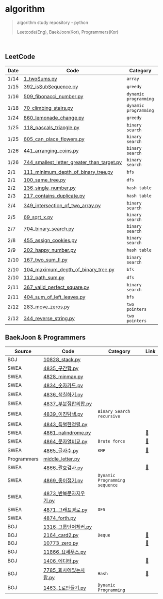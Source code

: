 # algorithm
> algorithm study repository - python
>
> Leetcode(Eng), BaekJoon(Kor), Programmers(Kor)

<br/>



## LeetCode

| Date | Code                                                         | Category              | Link |
| ---- | ------------------------------------------------------------ | --------------------- | ---- |
| 1/14 | [1_twoSums.py](https://github.com/sophryu99/algorithm/blob/master/leetcode/1_twoSums.py) | `array`               |      |
| 1/15 | [392_isSubSequence.py](https://github.com/sophryu99/algorithm/blob/master/leetcode/392_isSubSequence.py) | `greedy`              |      |
| 1/16 | [509_fibonacci_number.py](https://github.com/sophryu99/algorithm/blob/master/leetcode/509_fibonacci_number.py) | `dynamic programming` |      |
| 1/18 | [70_climbing_stairs.py](https://github.com/sophryu99/algorithm/blob/master/leetcode/70_climbing_stairs.py) | `dynamic programming` |      |
| 1/24 | [860_lemonade_change.py](https://github.com/sophryu99/algorithm/blob/master/leetcode/860_lemonade_change.py) | `greedy`              |      |
| 1/25 | [118_pascals_triangle.py](https://github.com/sophryu99/algorithm/blob/master/leetcode/118_pascals_triangle.py) | `binary search`       |      |
| 1/25 | [605_can_place_flowers.py](https://github.com/sophryu99/algorithm/blob/master/leetcode/605_can_place_flowers.py) | `binary search`       |      |
| 1/26 | [441_arranging_coins.py](https://github.com/sophryu99/algorithm/blob/master/leetcode/441_arranging_coins.py) | `binary search`       |      |
| 1/26 | [744_smallest_letter_greater_than_target.py](https://github.com/sophryu99/algorithm/blob/master/leetcode/744_smallest_letter_greater_than_target.py) | `binary search`       |      |
| 2/1  | [111_minimum_depth_of_binary_tree.py](https://github.com/sophryu99/algorithm/blob/master/leetcode/111_minimum_depth_of_binary_tree.py) | `bfs`                 |      |
| 2/1  | [100_same_tree.py](https://github.com/sophryu99/algorithm/blob/master/leetcode/100_same_tree.py) | `dfs`                 |      |
| 2/2  | [136_single_number.py](https://github.com/sophryu99/algorithm/blob/master/leetcode/136_single_number.py) | `hash table`          |      |
| 2/3  | [217_contains_duplicate.py](https://github.com/sophryu99/algorithm/blob/master/leetcode/217_contains_duplicate.py) | `hash table`          |      |
| 2/4  | [349_intersection_of_two_array.py](https://github.com/sophryu99/algorithm/blob/master/leetcode/349_intersection_of_two_array.py) | `binary search`       |      |
| 2/5  | [69_sqrt_x.py](https://github.com/sophryu99/algorithm/blob/master/leetcode/69_sqrt_x.py) | `binary search`       |      |
| 2/7  | [704_binary_search.py](https://github.com/sophryu99/algorithm/blob/master/leetcode/704_binary_search.py) | `binary search`       |      |
| 2/8  | [455_assign_cookies.py](https://github.com/sophryu99/algorithm/blob/master/leetcode/455_assign_cookies.py) | `binary search`       |      |
| 2/9  | [202_happy_number.py](https://github.com/sophryu99/algorithm/blob/master/leetcode/202_happy_number.py) | `hash table`          |      |
| 2/10 | [167_two_sum_II.py](https://github.com/sophryu99/algorithm/blob/master/leetcode/167_two_sum_II.py) | `binary search`       |      |
| 2/10 | [104_maximum_depth_of_binary_tree.py](https://github.com/sophryu99/algorithm/blob/master/leetcode/104_maximum_depth_of_binary_tree.py) | `bfs`                 |      |
| 2/10 | [112_path_sum.py](https://github.com/sophryu99/algorithm/blob/master/leetcode/112_path_sum.py) | `dfs`                 |      |
| 2/11 | [367_valid_perfect_square.py](https://github.com/sophryu99/algorithm/blob/master/leetcode/367_valid_perfect_square.py) | `binary search`       |      |
| 2/11 | [404_sum_of_left_leaves.py](https://github.com/sophryu99/algorithm/blob/master/leetcode/404_sum_of_left_leaves.py) | `bfs`                 |      |
| 2/12 | [283_move_zeros.py](https://github.com/sophryu99/algorithm/blob/master/leetcode/283_move_zeros.py) | `two pointers`        |      |
| 2/12 | [344_reverse_string.py](https://github.com/sophryu99/algorithm/blob/master/leetcode/344_reverse_string.py) | `two pointers`        |      |



## BaekJoon & Programmers

| Source      | Code                                                         | Category                         | Link                               |
| ----------- | ------------------------------------------------------------ | -------------------------------- | ---------------------------------- |
| BOJ         | [10828_stack.py](https://github.com/sophryu99/algorithm/blob/master/BaekJoon/10828_stack.py) |                                  |                                    |
| SWEA        | [4835_구간합.py](https://github.com/sophryu99/algorithm/blob/master/SWEA/List1_4835_구간합.py) |                                  |                                    |
| SWEA        | [4828_minmax.py](https://github.com/sophryu99/algorithm/blob/master/SWEA/List1_4828_minmax.py) |                                  |                                    |
| SWEA        | [4834_숫자카드.py](https://github.com/sophryu99/algorithm/blob/master/SWEA/List1_4834_숫자카드.py) |                                  |                                    |
| SWEA        | [4836_색칠하기.py](https://github.com/sophryu99/algorithm/blob/master/SWEA/List2_4836_색칠하기.py) |                                  |                                    |
| SWEA        | [4837_부분집합의합.py](https://github.com/sophryu99/algorithm/blob/master/SWEA/List2_4837_부분집합의합.py) |                                  |                                    |
| SWEA        | [4839_이진탐색.py](https://github.com/sophryu99/algorithm/blob/master/SWEA/List2_4839_이진탐색.py) | `Binary Search` `recursive`      |                                    |
| SWEA        | [4843_특별한정렬.py](https://github.com/sophryu99/algorithm/blob/master/SWEA/List2_4843_특별한정렬.py) |                                  |                                    |
| SWEA        | [4861_palindrome.py](https://github.com/sophryu99/algorithm/blob/master/SWEA/String_4861_palindrome.py) |                                  | [🌟](https://sophuu.tistory.com/5)  |
| SWEA        | [4864_문자열비교.py](https://github.com/sophryu99/algorithm/blob/master/SWEA/String_4864_문자열비교.py) | `Brute force`                    | [🌟](https://sophuu.tistory.com/3)  |
| SWEA        | [4865_글자수.py](https://github.com/sophryu99/algorithm/blob/master/SWEA/String_4865_글자수.py) | `KMP`                            | [🌟](https://sophuu.tistory.com/4)  |
| Programmers | [middle_letter.py](https://github.com/sophryu99/algorithm/blob/master/Programmers/middle_letter.py) |                                  |                                    |
| SWEA        | [4866_괄호검사.py](https://github.com/sophryu99/algorithm/blob/master/SWEA/Stack_4866_괄호검사.py) |                                  | [🌟](https://sophuu.tistory.com/6)  |
| SWEA        | [4869_종이접기.py](https://github.com/sophryu99/algorithm/blob/master/SWEA/Stack_4869_종이접기.py) | `Dynamic Programming` `sequence` |                                    |
| SWEA        | [4873_반복문자지우기.py](https://github.com/sophryu99/algorithm/blob/master/SWEA/Stack_4873_반복문자지우기.py) |                                  |                                    |
| SWEA        | [4871_그래프경로.py](https://github.com/sophryu99/algorithm/blob/master/SWEA/Stack_4871_그래프경로.py) | `DFS`                            |                                    |
| SWEA        | [4874_forth.py](https://github.com/sophryu99/algorithm/blob/master/SWEA/Stack_4874_forth.py) |                                  |                                    |
| BOJ         | [1316_그룹단어체커.py](https://github.com/sophryu99/algorithm/blob/master/BaekJoon/1316_그룹단어체커.py) |                                  |                                    |
| BOJ         | [2164_card2.py](https://github.com/sophryu99/algorithm/blob/master/BaekJoon/2164_card2.py) | `Deque`                          | [🌟](https://sophuu.tistory.com/13) |
| BOJ         | [10773_zero.py](https://github.com/sophryu99/algorithm/blob/master/BaekJoon/10773_zero.py) |                                  | [🌟](https://sophuu.tistory.com/12) |
| BOJ         | [11866_요세푸스.py](https://github.com/sophryu99/algorithm/blob/master/BaekJoon/11866_요세푸스.py) |                                  |                                    |
| BOJ         | [1406_에디터.py](https://github.com/sophryu99/algorithm/blob/master/BaekJoon/1406_에디터.py) |                                  | [🌟](https://sophuu.tistory.com/15) |
| BOJ         | [7785_회사에있는사람.py](https://github.com/sophryu99/algorithm/blob/master/BaekJoon/7785_회사에있는사람.py) | `Hash`                           | [🌟](https://sophuu.tistory.com/18) |
| BOJ         | [1463_1로만들기.py](https://github.com/sophryu99/algorithm/blob/master/BaekJoon/dynamic-programming/1463_1로만들기.py) | `Dynamic Programming`            |                                    |





